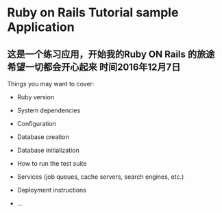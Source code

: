 # Ruby on Rails Tutorial sample Application
## 这是一个练习应用，开始我的Ruby ON Rails 的旅途 希望一切都会开心起来 时间2016年12月7日

Things you may want to cover:

* Ruby version

* System dependencies

* Configuration

* Database creation

* Database initialization

* How to run the test suite

* Services (job queues, cache servers, search engines, etc.)

* Deployment instructions

* ...
